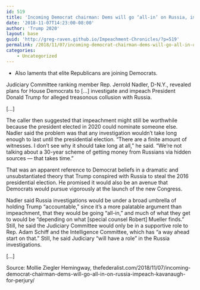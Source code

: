```yaml
---
id: 519
title: 'Incoming Democrat chairman: Dems will go ‘all-in’ on Russia, impeach Kavanaugh for ‘perjury’'
date: '2018-11-07T14:23:00-08:00'
author: 'Trump 2020'
layout: base
guid: 'http://greg-raven.github.io/Impeachment-Chronicles/?p=519'
permalink: /2018/11/07/incoming-democrat-chairman-dems-will-go-all-in-on-russia-impeach-kavanaugh-for-perjury/
categories:
    - Uncategorized
---
```


- Also laments that elite Republicans are joining Democrats.

Judiciary Committee ranking member Rep. Jerrold Nadler, D-N.Y., revealed plans for House Democrats to \[…\] investigate and impeach President Donald Trump for alleged treasonous collusion with Russia.

\[…\]

The caller then suggested that impeachment might still be worthwhile because the president elected in 2020 could nominate someone else. Nadler said the problem was that any investigation wouldn’t take long enough to last until the presidential election. “There are a finite amount of witnesses. I don’t see why it should take long at all,” he said. “We’re not talking about a 30-year scheme of getting money from Russians via hidden sources — that takes time.”

That was an apparent reference to Democrat beliefs in a dramatic and unsubstantiated theory that Trump conspired with Russia to steal the 2016 presidential election. He promised it would also be an avenue that Democrats would pursue vigorously at the launch of the new Congress.

Nadler said Russia investigations would be under a broad umbrella of holding Trump “accountable,” since it’s a more palatable argument than impeachment, that they would be going “all-in,” and much of what they get to would be “depending on what \[special counsel Robert\] Mueller finds.” Still, he said the Judiciary Committee would only be in a supportive role to Rep. Adam Schiff and the Intelligence Committee, which has “a way ahead start on that.” Still, he said Judiciary “will have a role” in the Russia investigations.

\[…\]

Source: Mollie Ziegler Hemingway, thefederalist.com/2018/11/07/incoming-democrat-chairman-dems-will-go-all-in-on-russia-impeach-kavanaugh-for-perjury/